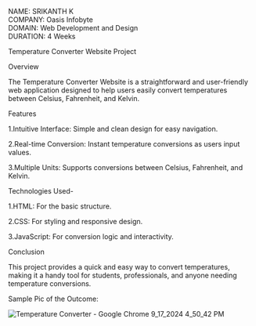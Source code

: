 NAME: SRIKANTH K                    
COMPANY: Oasis Infobyte                  
DOMAIN: Web Development and Design                      
DURATION: 4 Weeks                  


Temperature Converter Website Project

Overview

The Temperature Converter Website is a straightforward and user-friendly web application designed to help users easily convert temperatures between Celsius, Fahrenheit, and Kelvin.

Features

1.Intuitive Interface: Simple and clean design for easy navigation.

2.Real-time Conversion: Instant temperature conversions as users input values.

3.Multiple Units: Supports conversions between Celsius, Fahrenheit, and Kelvin.


Technologies Used-

1.HTML: For the basic structure.

2.CSS: For styling and responsive design.

3.JavaScript: For conversion logic and interactivity.


Conclusion

This project provides a quick and easy way to convert temperatures, making it a handy tool for students, professionals, and anyone needing temperature conversions.

Sample Pic of the Outcome:

![Temperature Converter - Google Chrome 9_17_2024 4_50_42 PM](https://github.com/user-attachments/assets/007198fa-e177-48d1-be45-d55ec2b20662)
